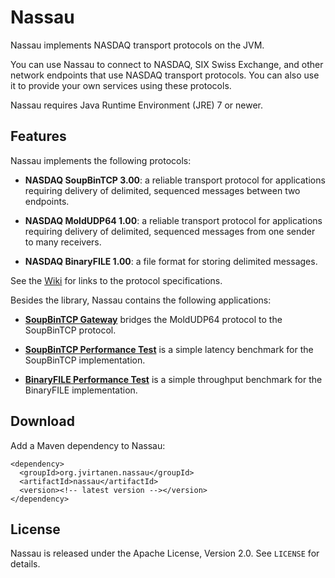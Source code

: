 Nassau
======

Nassau implements NASDAQ transport protocols on the JVM.

You can use Nassau to connect to NASDAQ, SIX Swiss Exchange, and other network
endpoints that use NASDAQ transport protocols. You can also use it to provide
your own services using these protocols.

Nassau requires Java Runtime Environment (JRE) 7 or newer.


Features
--------

Nassau implements the following protocols:

  - **NASDAQ SoupBinTCP 3.00**: a reliable transport protocol for applications
    requiring delivery of delimited, sequenced messages between two endpoints.

  - **NASDAQ MoldUDP64 1.00**: a reliable transport protocol for applications
    requiring delivery of delimited, sequenced messages from one sender to
    many receivers.

  - **NASDAQ BinaryFILE 1.00**: a file format for storing delimited messages.

See the [Wiki][] for links to the protocol specifications.

  [Wiki]: https://github.com/jvirtanen/nassau/wiki/

Besides the library, Nassau contains the following applications:

  - [**SoupBinTCP Gateway**](nassau-soupbintcp-gateway) bridges the MoldUDP64
    protocol to the SoupBinTCP protocol.

  - [**SoupBinTCP Performance Test**](nassau-soupbintcp-perf-test) is a simple
    latency benchmark for the SoupBinTCP implementation.

  - [**BinaryFILE Performance Test**](nassau-binaryfile-perf-test) is a simple
    throughput benchmark for the BinaryFILE implementation.


Download
--------

Add a Maven dependency to Nassau:

    <dependency>
      <groupId>org.jvirtanen.nassau</groupId>
      <artifactId>nassau</artifactId>
      <version><!-- latest version --></version>
    </dependency>


License
-------

Nassau is released under the Apache License, Version 2.0. See `LICENSE` for
details.
